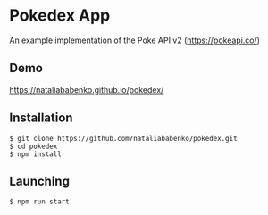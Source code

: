 # Pokedex App

An example implementation of the Poke API v2 (https://pokeapi.co/)

## Demo

https://nataliababenko.github.io/pokedex/

## Installation

```
$ git clone https://github.com/nataliababenko/pokedex.git
$ cd pokedex
$ npm install
```
## Launching

```
$ npm run start
```

